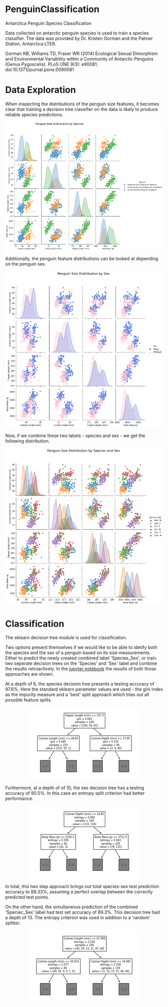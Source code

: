# PenguinClassification
Antarctica Penguin Species Classification

Data collected on antarctic penguin species is used to train a species classifier.
The data was provided by Dr. Kristen Gorman and the Palmer Station, Antarctica LTER.

Gorman KB, Williams TD, Fraser WR (2014) Ecological Sexual Dimorphism and Environmental Variability within a Community of Antarctic Penguins (Genus Pygoscelis). PLoS ONE 9(3): e90081. doi:10.1371/journal.pone.0090081


# Data Exploration

When inspecting the distributions of the penguin size features, it becomes clear that training a decision tree classifier on the data is likely to produce reliable species predictions.

<p align="center">
  <img src="https://github.com/gmoharram/PenguinClassification/blob/main/img/PairplotSpecies.png" />
</p>

Additionally, the penguin feature distributions can be looked at depending on the penguin sex.

<p align="center">
  <img src="https://github.com/gmoharram/PenguinClassification/blob/main/img/PairplotSex.png" />
</p>

Now, if we combine these two labels - species and sex - we get the following distribution.

<p align="center">
  <img src="https://github.com/gmoharram/PenguinClassification/blob/main/img/PairplotSpeciesSex.png" />
</p>

# Classification

The sklearn decision tree module is used for classification.

Two options present themselves if we would like to be able to idetify both the species and the sex of a penguin based on its size measurements.
Either to predict the newly created combined label 'Species_Sex', or train two seperate decision trees on the 'Species' and 'Sex' label and combine the results retroactively.
In the <a href='https://github.com/gmoharram/PenguinClassification/blob/main/PenguinClassification.ipynb'>jupyter notebook</a> the results of both those approaches are shown.

At a depth of 6, the species decision tree presents a testing accuracy of 97.6%.
Here the standard sklearn parameter values are used - the gini index as the impurity measure and a 'best' split approach which tries out all possible feature splits.

<p align="center">
  <img src="https://github.com/gmoharram/PenguinClassification/blob/main/img/speciesTree.png" />
</p>

Furthermore, at a depth of of 10, the sex decision tree has a testing accuracy of 90.5%. 
In this case an entropy split criterion had better performance.

<p align="center">
  <img src="https://github.com/gmoharram/PenguinClassification/blob/main/img/sexTree.png" />
</p>

In total, this two step approach brings out total species-sex test prediction accuracy to 88.33%, assuming a perfect overlap between the correctly predicted test points.

On the other hand, the simultaneous prediction of the combined 'Speciec_Sex' label had test set accuracy of 89.3%. 
This decision tree had a depth of 13. The entropy criterion was used in addition to a 'random' splitter.

<p align="center">
  <img src="https://github.com/gmoharram/PenguinClassification/blob/main/img/speciesAndSexTree.png" />
</p>




